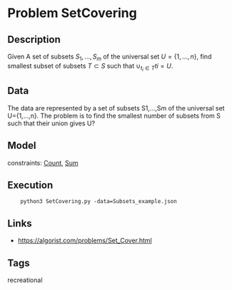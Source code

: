 # Problem SetCovering
## Description
Given A set of subsets $S_1,...,S_m$ of the universal set $U=\{1,...,n\}$,
find smallest subset of subsets $T\subset S$ such that $\cup_{t_i \in T} ti=U$.

## Data
The data are represented by a set of subsets S1,...,Sm of the universal set U={1,...,n}.
The problem is to find the smallest number of subsets from S such that their union gives U?

## Model
  constraints: [Count](http://pycsp.org/documentation/constraints/Count), [Sum](http://pycsp.org/documentation/constraints/Sum)

## Execution
```
    python3 SetCovering.py -data=Subsets_example.json
```


## Links
  -   https://algorist.com/problems/Set_Cover.html

## Tags
recreational
